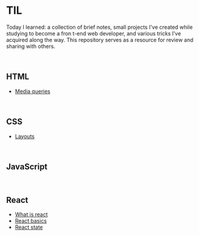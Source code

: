 # TIL

Today I learned: a collection of brief notes, small projects I've created while studying to become a fron t-end web developer, and various tricks I’ve acquired along the way. This repository serves as a resource for review and sharing with others.

<br>

## HTML

- [Media queries](https://github.com/junopark919/TIL/blob/main/HTML/media-queries.md)

<br>

## CSS

- [Layouts](https://github.com/junopark919/TIL/blob/main/CSS/layouts.md)

<br>

## JavaScript

<br>

## React

- [What is react](https://github.com/junopark919/TIL/blob/main/React/01-what-is-react.md)
- [React basics](https://github.com/junopark919/TIL/blob/main/React/02-react-basics.md)
- [React state](https://github.com/junopark919/TIL/blob/main/React/03-react-state.md)
